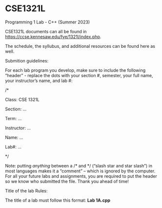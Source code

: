 # CSE1321L
Programming 1 Lab - C++ (Summer 2023)


CSE1321L documents can all be found in https://ccse.kennesaw.edu/fye/1321l/index.php. 

The schedule, the syllubus, and additional resources can be found here as well. 

Submition guidelines: 

For each lab program you develop, make sure to include the following “header” - replace the dots with
your section #, semester, your full name, your instructor’s name, and lab #:

/*

Class: CSE 1321L

Section: ...

Term: ...

Instructor: ...

Name: ...

Lab#: ...

*/

Note: putting *anything* between a /* and */ (“slash star and star slash”) in most languages makes it a
“comment” – which is ignored by the computer. For all your future labs and assignments, you are required
to put the header so we know who submitted the file. Thank you ahead of time!


Title of the lab Rules: 

The title of a lab must follow this format: **Lab 1A.cpp**
